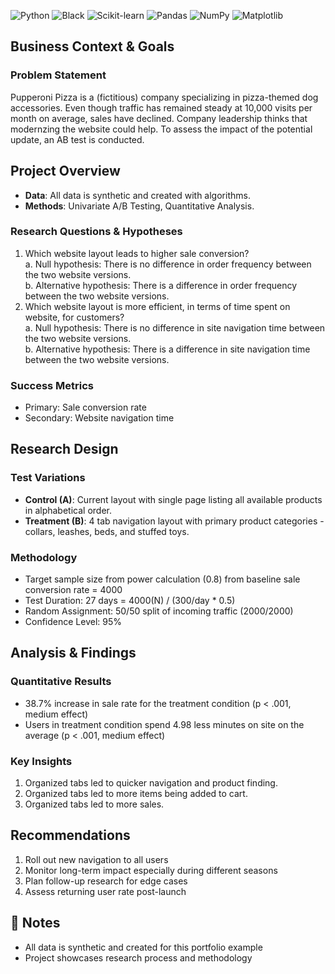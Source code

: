 ![Python](https://img.shields.io/badge/python-3.13-blue.svg)
![Black](https://img.shields.io/badge/code%20style-black-000000.svg)
![Scikit-learn](https://img.shields.io/badge/ML-scikit--learn-F7931E.svg)
![Pandas](https://img.shields.io/badge/pandas-2.3.3-150458.svg)
![NumPy](https://img.shields.io/badge/numpy-2.2.2-013243.svg)
![Matplotlib](https://img.shields.io/badge/matplotlib-3.10.0-11557c.svg)

## Business Context & Goals
### Problem Statement
Pupperoni Pizza is a (fictitious) company specializing in pizza-themed dog accessories. 
Even though traffic has remained steady at 10,000 visits per month on average, sales have declined.
Company leadership thinks that modernzing the website could help.
To assess the impact of the potential update, an AB test is conducted.

## Project Overview
- **Data**: All data is synthetic and created with algorithms.
- **Methods**: Univariate A/B Testing, Quantitative Analysis.

### Research Questions & Hypotheses
1. Which website layout leads to higher sale conversion?
   <br>a. Null hypothesis: There is no difference in order frequency between the two website versions.
   <br>b. Alternative hypothesis: There is a difference in order frequency between the two website versions.
2. Which website layout is more efficient, in terms of time spent on website, for customers?
   <br>a. Null hypothesis: There is no difference in site navigation time between the two website versions.
   <br>b. Alternative hypothesis: There is a difference in site navigation time between the two website versions.

### Success Metrics
- Primary: Sale conversion rate
- Secondary: Website navigation time

## Research Design
### Test Variations
- **Control (A)**: Current layout with single page listing all available products in alphabetical order.
- **Treatment (B)**: 4 tab navigation layout with primary product categories - collars, leashes, beds, and stuffed toys.

### Methodology
- Target sample size from power calculation (0.8) from baseline sale conversion rate = 4000
- Test Duration: 27 days = 4000(N) / (300/day * 0.5)
- Random Assignment: 50/50 split of incoming traffic (2000/2000)
- Confidence Level: 95%

## Analysis & Findings
### Quantitative Results
- 38.7% increase in sale rate for the treatment condition (p < .001, medium effect)
- Users in treatment condition spend 4.98 less minutes on site on the average (p < .001, medium effect)

### Key Insights
1. Organized tabs led to quicker navigation and product finding.
2. Organized tabs led to more items being added to cart.
3. Organized tabs led to more sales. 

## Recommendations
1. Roll out new navigation to all users
2. Monitor long-term impact especially during different seasons 
3. Plan follow-up research for edge cases
4. Assess returning user rate post-launch

## 📝 Notes
- All data is synthetic and created for this portfolio example
- Project showcases research process and methodology 

